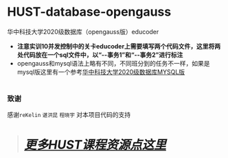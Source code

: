 # HUST-database-opengauss
华中科技大学2020级数据库（opengauss版）educoder
- **注意实训10并发控制中的关卡educoder上需要填写两个代码文件，这里将两处代码放在一个sql文件中，以“--事务1”和“--事务2”进行标注**
- opengauss和mysql语法上略有不同，不同班分到的任务不一样，如果是mysql版这里有一个参考[华中科技大学2020级数据库MYSQL版](https://github.com/reKelin/Database-experiment-based-on-MySQL)  
&nbsp;
### 致谢
 感谢`reKelin` `谌洪昆` `程晓宇` 对本项目代码的支持
> # [***更多HUST课程资源点这里***](https://github.com/Oliver-242)  
